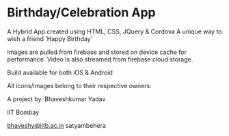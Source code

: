 # Birthday/Celebration App

A Hybrid App created using HTML, CSS, JQuery & Cordova
A unique way to wish a friend 'Happy Birthday' 

Images are pulled from firebase and stored on device cache for performance. 
Video is also streamed from firebase cloud storage. 

Build available for both iOS & Android

All icons/images belong to their respective owners. 


A project by: Bhaveshkumar Yadav

IIT Bombay 

bhaveshy@iitb.ac.in
satyambehera
